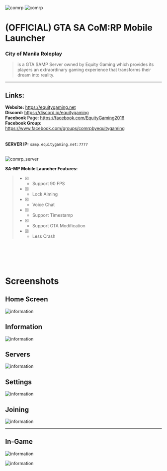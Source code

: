 
![comrp](https://github.com/equitygamingph/comrp_mobile/blob/main/Images/comrp.png)
![comrp](https://github.com/equitygamingph/comrp_mobile/blob/main/Images/egrp.png)


# (OFFICIAL) GTA SA CoM:RP Mobile Launcher

### **City of Manila Roleplay**
> is a GTA SAMP Server owned by Equity Gaming which provides its players an extraordinary gaming experience that transforms their dream into reality.

---
## **Links:** <br />

**Website:** https://equitygaming.net <br />
**Discord:** https://discord.io/equitygaming <br />
**Facebook** Page: https://facebook.com/EquityGaming2016 <br />
**Facebook Group:** https://www.facebook.com/groups/comrpbyequitygaming <br /><br /><br />
**SERVER IP:** `samp.equitygaming.net:7777` <br /><br />

![comrp_server](https://github.com/equitygamingph/comrp_mobile/blob/main/Images/server_stats.png)

**SA-MP Mobile Launcher Features:** 

> - [x] - Support 90 FPS
> - [x] - Lock Aiming
> - [x] - Voice Chat
> - [x] - Support Timestamp
> - [x] - Support GTA Modification
> - [x] - Less Crash 

<br /><br />
----
# Screenshots

## Home Screen
![information](https://github.com/equitygamingph/comrp_mobile/blob/main/Images/home%20screen.jpg)

## Information
![information](https://github.com/equitygamingph/comrp_mobile/blob/main/Images/information.jpg)

## Servers
![information](https://github.com/equitygamingph/comrp_mobile/blob/main/Images/servers.jpg)

## Settings
![information](https://github.com/equitygamingph/comrp_mobile/blob/main/Images/settings.jpg)

## Joining
![information](https://github.com/equitygamingph/comrp_mobile/blob/main/Images/joining.jpg)

---

## In-Game
![information](https://github.com/equitygamingph/comrp_mobile/blob/main/Images/billiard_1.jpg)

![information](https://github.com/equitygamingph/comrp_mobile/blob/main/Images/billiard_2.jpg)


